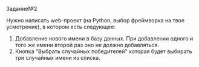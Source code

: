 Задание№2 

Нужно написать web-проект (на Python, выбор фреймворка на твое усмотрение), в котором есть следующее:
1. Добавление нового имени в базу данных. При добавлении одного и того же имени второй раз оно не должно добавляться.
2. Кнопка "Выбрать случайных победителей" которая будет выбирать три случайных имени из списка.
